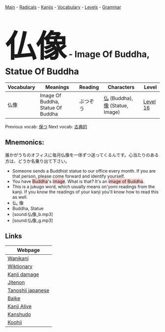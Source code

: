 <style> bigfont {font-size: 100px}</style>
[Main](../README.md) -
[Radicals](../radicals.md) -
[Kanjis](../kanjis.md) -
[Vocabulary](../vocabulary.md) -
[Levels](../levels.md) -
[Grammar](../grammar.md)
# <bigfont> 仏像</bigfont> - Image Of Buddha, Statue Of Buddha 

| Vocabulary | Meanings | Reading | Characters | Level |
| --- | --- | --- | --- | --- |
| 仏像 | Image Of Buddha, Statue Of Buddha | ぶつぞう |  [仏](../kanjis/仏.md) (Buddha), [像](../kanjis/像.md) (Statue, Image) | [Level 16](../levels/wk_level16.md) |

Previous vocab: [保つ](保つ.md) Next vocab: [古典的](古典的.md) 

## Mnemonics:
誰かがうちのオフィスに毎月仏像を一体ずつ送ってくるんです。心当たりのある方は、どうか名乗り出て下さい。
* Someone sends a Buddhist statue to our office every month. If you are that person, please come forward and identify yourself.
* You have <span style="background-color:#ffcccb"> Buddha</span>'s <span style="background-color:#ffcccb"> image</span>. What is that? It's an <span style="background-color:#ffcccb"> image of Buddha</span>.
* This is a jukugo word, which usually means on'yomi readings from the kanji. If you know the readings of your kanji you'll know how to read this as well.
* 仏, 像
* Buddha, Statue
* [sound:仏像_b.mp3]
* [sound:仏像_g.mp3]


## Links 

| Webpage |
| --- |
| [Wanikani          ](https://www.wanikani.com/kanji/仏像) |
| [Wiktionary        ](https://en.wiktionary.org/wiki/仏像) |
| [Kanji damage      ](http://www.kanjidamage.com/kanji/search?utf8=✓&q=仏像) |
| [Jitenon           ](https://jitenon.com/kanji/仏像) |
| [Tanoshii japanese ](https://www.tanoshiijapanese.com/dictionary/kanji.cfm?k=仏像) |
| [Baike             ](https://baike.baidu.com/item/仏像) |
| [Kanji Alive       ](https://app.kanjialive.com/仏像) |
| [Kanshudo          ](https://www.kanshudo.com/searchmn?q=仏像) |
| [Koohii            ](https://kanji.koohii.com/study/kanji/仏像) |
